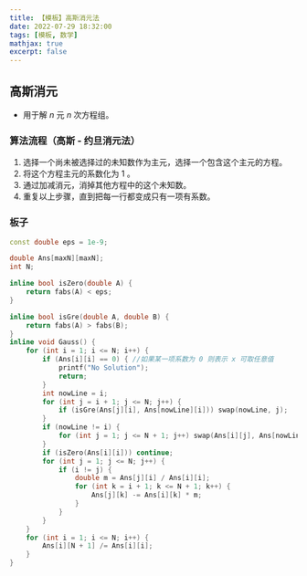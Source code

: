 ```yaml
---
title: 【模板】高斯消元法
date: 2022-07-29 18:32:00
tags: [模板, 数学]
mathjax: true
excerpt: false
---
```


## 高斯消元

- 用于解 $n$ 元 $n$ 次方程组。

### 算法流程（高斯 - 约旦消元法）

1. 选择一个尚未被选择过的未知数作为主元，选择一个包含这个主元的方程。
2. 将这个方程主元的系数化为 $1$ 。
3. 通过加减消元，消掉其他方程中的这个未知数。
4. 重复以上步骤，直到把每一行都变成只有一项有系数。

### 板子

```cpp
const double eps = 1e-9;

double Ans[maxN][maxN];
int N;

inline bool isZero(double A) {
    return fabs(A) < eps;
}

inline bool isGre(double A, double B) {
    return fabs(A) > fabs(B);
}
inline void Gauss() {
    for (int i = 1; i <= N; i++) {
        if (Ans[i][i] == 0) { //如果某一项系数为 0 则表示 x 可取任意值
            printf("No Solution");
            return;
        }
        int nowLine = i;
        for (int j = i + 1; j <= N; j++) {
            if (isGre(Ans[j][i], Ans[nowLine][i])) swap(nowLine, j);
        }
        if (nowLine != i) {
            for (int j = 1; j <= N + 1; j++) swap(Ans[i][j], Ans[nowLine][j]);
        }
        if (isZero(Ans[i][i])) continue;
        for (int j = 1; j <= N; j++) {
            if (i != j) {
                double m = Ans[j][i] / Ans[i][i];
                for (int k = i + 1; k <= N + 1; k++) {
                    Ans[j][k] -= Ans[i][k] * m;
                }
            }
        }
    }
    for (int i = 1; i <= N; i++) {
        Ans[i][N + 1] /= Ans[i][i];
    }
}
```

